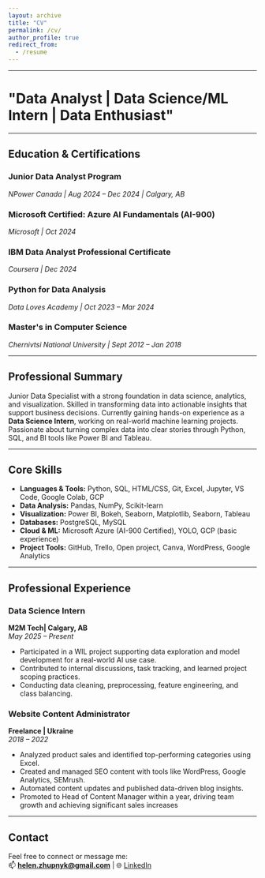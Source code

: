 ```yaml
---
layout: archive
title: "CV"
permalink: /cv/
author_profile: true
redirect_from:
  - /resume
---
```

---
# "Data Analyst | Data Science/ML Intern | Data Enthusiast"
---

## Education & Certifications

### **Junior Data Analyst Program**  
*NPower Canada | Aug 2024 – Dec 2024 | Calgary, AB*

### **Microsoft Certified: Azure AI Fundamentals (AI-900)**  
*Microsoft | Oct 2024*

### **IBM Data Analyst Professional Certificate**  
*Coursera | Dec 2024*

### **Python for Data Analysis**  
*Data Loves Academy | Oct 2023 – Mar 2024*

### **Master's in Computer Science**  
*Chernivtsi National University | Sept 2012 – Jan 2018*

---

## Professional Summary

Junior Data Specialist with a strong foundation in data science, analytics, and visualization. Skilled in transforming data into actionable insights that support business decisions. Currently gaining hands-on experience as a **Data Science Intern**, working on real-world machine learning projects. Passionate about turning complex data into clear stories through Python, SQL, and BI tools like Power BI and Tableau.

---

## Core Skills

- **Languages & Tools:** Python, SQL, HTML/CSS, Git, Excel, Jupyter, VS Code, Google Colab, GCP  
- **Data Analysis:** Pandas, NumPy, Scikit-learn  
- **Visualization:** Power BI, Bokeh, Seaborn, Matplotlib, Seaborn, Tableau 
- **Databases:** PostgreSQL, MySQL  
- **Cloud & ML:** Microsoft Azure (AI-900 Certified), YOLO, GCP (basic experience)  
- **Project Tools:** GitHub, Trello, Open project, Canva, WordPress, Google Analytics

---

## Professional Experience

### **Data Science Intern**  
**M2M Tech| Calgary, AB**  
*May 2025 – Present*  
- Participated in a WIL project supporting data exploration and model development for a real-world AI use case.
- Contributed to internal discussions, task tracking, and learned project scoping practices.
- Conducting data cleaning, preprocessing, feature engineering, and class balancing.  

### **Website Content Administrator**  
**Freelance | Ukraine**  
*2018 – 2022*  
- Analyzed product sales and identified top-performing categories using Excel.  
- Created and managed SEO content with tools like WordPress, Google Analytics, SEMrush.  
- Automated content updates and published data-driven blog insights.  
- Promoted to Head of Content Manager within a year, driving team growth and achieving significant sales increases

---

## Contact

Feel free to connect or message me:  
📫 **helen.zhupnyk@gmail.com** | 🌐 [LinkedIn](https://www.linkedin.com/in/helenzhupnyk/)

